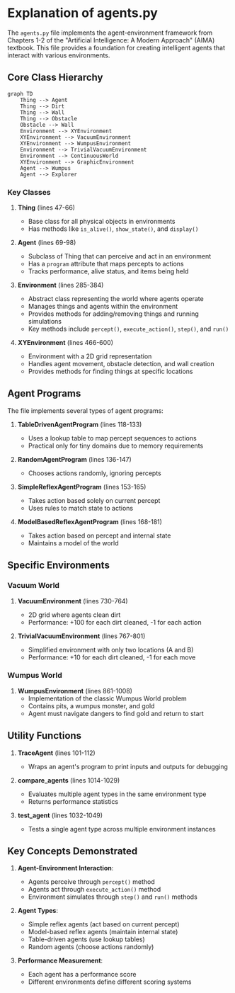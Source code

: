 # Explanation of agents.py

The `agents.py` file implements the agent-environment framework from Chapters 1-2 of the "Artificial Intelligence: A Modern Approach" (AIMA) textbook. This file provides a foundation for creating intelligent agents that interact with various environments.

## Core Class Hierarchy

```mermaid
graph TD
    Thing --> Agent
    Thing --> Dirt
    Thing --> Wall
    Thing --> Obstacle
    Obstacle --> Wall
    Environment --> XYEnvironment
    XYEnvironment --> VacuumEnvironment
    XYEnvironment --> WumpusEnvironment
    Environment --> TrivialVacuumEnvironment
    Environment --> ContinuousWorld
    XYEnvironment --> GraphicEnvironment
    Agent --> Wumpus
    Agent --> Explorer
```

### Key Classes

1. **Thing** (lines 47-66)
   - Base class for all physical objects in environments
   - Has methods like `is_alive()`, `show_state()`, and `display()`

2. **Agent** (lines 69-98)
   - Subclass of Thing that can perceive and act in an environment
   - Has a `program` attribute that maps percepts to actions
   - Tracks performance, alive status, and items being held

3. **Environment** (lines 285-384)
   - Abstract class representing the world where agents operate
   - Manages things and agents within the environment
   - Provides methods for adding/removing things and running simulations
   - Key methods include `percept()`, `execute_action()`, `step()`, and `run()`

4. **XYEnvironment** (lines 466-600)
   - Environment with a 2D grid representation
   - Handles agent movement, obstacle detection, and wall creation
   - Provides methods for finding things at specific locations

## Agent Programs

The file implements several types of agent programs:

1. **TableDrivenAgentProgram** (lines 118-133)
   - Uses a lookup table to map percept sequences to actions
   - Practical only for tiny domains due to memory requirements

2. **RandomAgentProgram** (lines 136-147)
   - Chooses actions randomly, ignoring percepts

3. **SimpleReflexAgentProgram** (lines 153-165)
   - Takes action based solely on current percept
   - Uses rules to match state to actions

4. **ModelBasedReflexAgentProgram** (lines 168-181)
   - Takes action based on percept and internal state
   - Maintains a model of the world

## Specific Environments

### Vacuum World

1. **VacuumEnvironment** (lines 730-764)
   - 2D grid where agents clean dirt
   - Performance: +100 for each dirt cleaned, -1 for each action

2. **TrivialVacuumEnvironment** (lines 767-801)
   - Simplified environment with only two locations (A and B)
   - Performance: +10 for each dirt cleaned, -1 for each move

### Wumpus World

1. **WumpusEnvironment** (lines 861-1008)
   - Implementation of the classic Wumpus World problem
   - Contains pits, a wumpus monster, and gold
   - Agent must navigate dangers to find gold and return to start

## Utility Functions

1. **TraceAgent** (lines 101-112)
   - Wraps an agent's program to print inputs and outputs for debugging

2. **compare_agents** (lines 1014-1029)
   - Evaluates multiple agent types in the same environment type
   - Returns performance statistics

3. **test_agent** (lines 1032-1049)
   - Tests a single agent type across multiple environment instances

## Key Concepts Demonstrated

1. **Agent-Environment Interaction**:
   - Agents perceive through `percept()` method
   - Agents act through `execute_action()` method
   - Environment simulates through `step()` and `run()` methods

2. **Agent Types**:
   - Simple reflex agents (act based on current percept)
   - Model-based reflex agents (maintain internal state)
   - Table-driven agents (use lookup tables)
   - Random agents (choose actions randomly)

3. **Performance Measurement**:
   - Each agent has a performance score
   - Different environments define different scoring systems